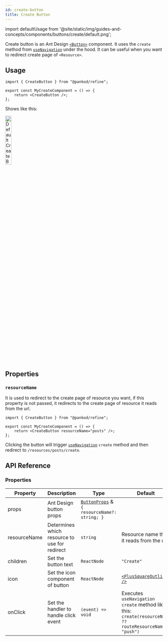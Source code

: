 ```yaml
---
id: create-button
title: Create Button
---
```


import defaultUsage from '@site/static/img/guides-and-concepts/components/buttons/create/default.png';

Create button is an Ant Design [`<Button>`](https://ant.design/components/button/) component. It uses the `create` method from [`useNavigation`](#) under the hood. It can be useful when you want to redirect create page of `<Resource>`.

## Usage

```tsx
import { CreateButton } from "@pankod/refine";

export const MyCreateComponent = () => {
    return <CreateButton />;
};
```

Shows like this:
<div>
    <img  width="20%" src={defaultUsage} alt="Default Create Button" />
</div>

## Properties

### `resourceName`

It is used to redirect to the create page of resource you want, if this property is not passed, it redirects to the create page of resource it reads from the url.

```tsx
import { CreateButton } from "@pankod/refine";

export const MyCreateComponent = () => {
    return <CreateButton resourceName="posts" />;
};
```

Clicking the button will trigger [`useNavigation`](#) `create` method and then redirect to `/resources/posts/create`.

## API Reference

### Properties

| Property     | Description                                   | Type                                                                                      | Default                                                                                                  |
| ------------ | --------------------------------------------- | ----------------------------------------------------------------------------------------- | -------------------------------------------------------------------------------------------------------- |
| props        | Ant Design button props                       | [`ButtonProps`](https://ant.design/components/button/#API) & `{ resourceName?: string; }` |                                                                                                          |
| resourceName | Determines which resource to use for redirect | `string`                                                                                  | Resource name that it reads from the url                                                                 |
| children     | Set the button text                           | `ReactNode`                                                                               | `"Create"`                                                                                               |
| icon         | Set the icon component of button              | `ReactNode`                                                                               | [`<PlusSquareOutlined />`](https://ant.design/components/icon/)                                          |
| onClick      | Set the handler to handle click event         | `(event) => void`                                                                         | Executes `useNavigation` `create` method like this: `create(resourceName ?? routeResourceName, "push")` |
